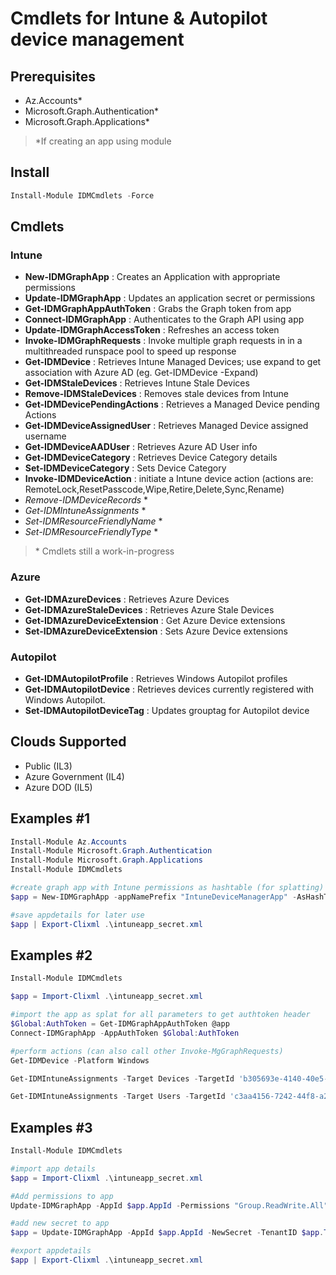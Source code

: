 # Cmdlets for Intune & Autopilot device management

## Prerequisites

- Az.Accounts*
- Microsoft.Graph.Authentication*
- Microsoft.Graph.Applications*

> *If creating an app using module

## Install

```powershell
Install-Module IDMCmdlets -Force
```

## Cmdlets

### Intune

- **New-IDMGraphApp** : Creates an Application with appropriate permissions
- **Update-IDMGraphApp** : Updates an application secret or permissions
- **Get-IDMGraphAppAuthToken** : Grabs the Graph token from app
- **Connect-IDMGraphApp** : Authenticates to the Graph API using app
- **Update-IDMGraphAccessToken** : Refreshes an access token
- **Invoke-IDMGraphRequests** :  Invoke multiple graph requests in in a multithreaded runspace pool to speed up response
- **Get-IDMDevice** : Retrieves Intune Managed Devices; use expand to get association with Azure AD (eg. Get-IDMDevice -Expand)
- **Get-IDMStaleDevices** : Retrieves Intune Stale Devices
- **Remove-IDMStaleDevices** : Removes stale devices from Intune
- **Get-IDMDevicePendingActions** : Retrieves a Managed Device pending Actions
- **Get-IDMDeviceAssignedUser** : Retrieves Managed Device assigned username
- **Get-IDMDeviceAADUser** : Retrieves Azure AD User info
- **Get-IDMDeviceCategory** : Retrieves Device Category details
- **Set-IDMDeviceCategory** : Sets Device Category
- **Invoke-IDMDeviceAction** : initiate a Intune device action (actions are: RemoteLock,ResetPasscode,Wipe,Retire,Delete,Sync,Rename)
- _Remove-IDMDeviceRecords_ *
- _Get-IDMIntuneAssignments_ *
- _Set-IDMResourceFriendlyName_ *
- _Set-IDMResourceFriendlyType_ *

> \* Cmdlets still a work-in-progress

### Azure

- **Get-IDMAzureDevices** : Retrieves Azure Devices
- **Get-IDMAzureStaleDevices** : Retrieves Azure Stale Devices
- **Get-IDMAzureDeviceExtension** : Get Azure Device extensions
- **Set-IDMAzureDeviceExtension** : Sets Azure Device extensions

### Autopilot

- **Get-IDMAutopilotProfile** : Retrieves Windows Autopilot profiles
- **Get-IDMAutopilotDevice** : Retrieves devices currently registered with Windows Autopilot.
- **Set-IDMAutopilotDeviceTag** : Updates grouptag for Autopilot device

## Clouds Supported

- Public (IL3)
- Azure Government (IL4)
- Azure DOD (IL5)

## Examples #1

```powershell
Install-Module Az.Accounts
Install-Module Microsoft.Graph.Authentication
Install-Module Microsoft.Graph.Applications
Install-Module IDMCmdlets

#create graph app with Intune permissions as hashtable (for splatting)
$app = New-IDMGraphApp -appNamePrefix "IntuneDeviceManagerApp" -AsHashTable

#save appdetails for later use
$app | Export-Clixml .\intuneapp_secret.xml
```

## Examples #2

```powershell
Install-Module IDMCmdlets

$app = Import-Clixml .\intuneapp_secret.xml

#import the app as splat for all parameters to get authtoken header
$Global:AuthToken = Get-IDMGraphAppAuthToken @app
Connect-IDMGraphApp -AppAuthToken $Global:AuthToken

#perform actions (can also call other Invoke-MgGraphRequests)
Get-IDMDevice -Platform Windows

Get-IDMIntuneAssignments -Target Devices -TargetId 'b305693e-4140-40e5-86c8-67b8cb1cc822' -IncludePolicySetInherits

Get-IDMIntuneAssignments -Target Users -TargetId 'c3aa4156-7242-44f8-a29c-0eaf03405de6' -IncludePolicySetInherits

```

## Examples #3

```powershell
Install-Module IDMCmdlets

#import app details
$app = Import-Clixml .\intuneapp_secret.xml

#Add permissions to app
Update-IDMGraphApp -AppId $app.AppId -Permissions "Group.ReadWrite.All","GroupMember.ReadWrite.All" -TenantID $app.TenantID

#add new secret to app
$app = Update-IDMGraphApp -AppId $app.AppId -NewSecret -TenantID $app.TenantID -AsHashTable

#export appdetails
$app | Export-Clixml .\intuneapp_secret.xml
```